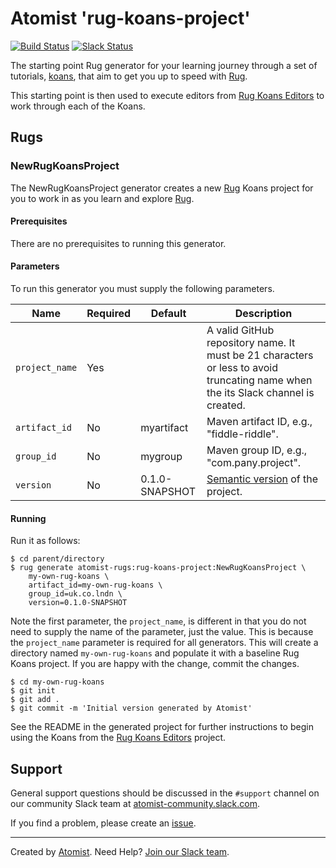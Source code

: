 # Atomist 'rug-koans-project'

[![Build Status](https://travis-ci.org/atomist-rugs/rug-koans-project.svg?branch=master)](https://travis-ci.org/atomist-rugs/rug-koans-project)
[![Slack Status](https://join.atomist.com/badge.svg)](https://join.atomist.com)


The starting point Rug generator for your learning journey through a set of tutorials, [koans][koans], that aim to get you up to speed with [Rug][rug].

This starting point is then used to execute editors from [Rug Koans Editors][rug-koans-editors] to work through each of the Koans.

[rug]: http://docs.atomist.com/
[koans]: (https://en.wikipedia.org/wiki/K%C5%8Dan)
[rug-koans-editors]: https://github.com/atomist-rugs/rug-koans-editors

## Rugs

### NewRugKoansProject

The NewRugKoansProject generator creates a new [Rug][rug] Koans project for you to work in as you learn and explore [Rug][rug].

[rug]: http://docs.atomist.com/

#### Prerequisites

There are no prerequisites to running this generator.

#### Parameters

To run this generator you must supply the following parameters.

Name | Required | Default | Description
-----|----------|---------|------------
`project_name` | Yes | |  A valid GitHub repository name.  It must be 21 characters or less to avoid truncating name when the its Slack channel is created.
`artifact_id` | No | myartifact | Maven artifact ID, e.g., "fiddle-riddle".
`group_id` | No | mygroup |  Maven group ID, e.g., "com.pany.project".
`version` | No | 0.1.0-SNAPSHOT | [Semantic version][semver] of the project.

[semver]: http://semver.org

#### Running

Run it as follows:

```
$ cd parent/directory
$ rug generate atomist-rugs:rug-koans-project:NewRugKoansProject \
    my-own-rug-koans \
    artifact_id=my-own-rug-koans \
    group_id=uk.co.lndn \
    version=0.1.0-SNAPSHOT
```

Note the first parameter, the `project_name`, is different in that you
do not need to supply the name of the parameter, just the value.  This
is because the `project_name` parameter is required for all
generators.  This will create a directory named `my-own-rug-koans` and
populate it with a baseline Rug Koans project.  If you are happy
with the change, commit the changes.

```
$ cd my-own-rug-koans
$ git init
$ git add .
$ git commit -m 'Initial version generated by Atomist'
```

See the README in the generated project for further instructions to begin using the Koans from the [Rug Koans Editors](https://github.com/atomist-rugs/rug-koans-editors) project.

## Support

General support questions should be discussed in the `#support`
channel on our community Slack team
at [atomist-community.slack.com][slack].

If you find a problem, please create an [issue][].

[issue]: https://github.com/atomist-rugs/rug-koans-project/issues

---
Created by [Atomist][atomist].
Need Help?  [Join our Slack team][slack].

[atomist]: https://www.atomist.com/
[slack]: https://join.atomist.com/

